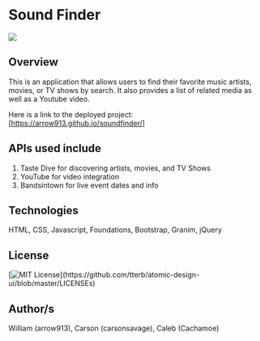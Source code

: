 # Sound Finder

![](https://github.com/arrow913/prodject/blob/master/Screen%20Shot%202020-09-22%20at%208.50.04%20AM.png)

## Overview
This is an application that allows users to find their favorite music artists, movies, or TV shows by search. It also provides a list of related media as well as a Youtube video. 

Here is a link to the deployed project: [https://arrow913.github.io/soundfinder/] 

## APIs used include
1) Taste Dive for discovering artists, movies, and TV Shows
2) YouTube for video integration
3) Bandsintown for live event dates and info

## Technologies
HTML, CSS, Javascript, Foundations, Bootstrap, Granim, jQuery 

## License 
[![MIT License](https://img.shields.io/apm/l/atomic-design-ui.svg?)](https://github.com/tterb/atomic-design-ui/blob/master/LICENSEs)

## Author/s
William (arrow913), Carson (carsonsavage), Caleb (Cachamoe)
